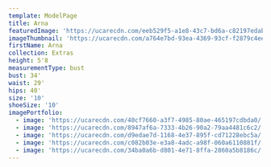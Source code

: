 ```yaml
---
template: ModelPage
title: Arna
featuredImage: 'https://ucarecdn.com/eeb529f5-a1e8-43c7-bd6a-c82197edab31/'
imageThumbnail: 'https://ucarecdn.com/a764e7bd-93ea-4369-93cf-f2879c4eec3d/'
firstName: Arna
collection: Extras
height: 5'8
measurementType: bust
bust: 34'
waist: 29'
hips: 40'
size: '10'
shoeSize: '10'
imagePortfolio:
  - image: 'https://ucarecdn.com/40cf7660-a3f7-4985-80ae-465197cdbda0/'
  - image: 'https://ucarecdn.com/8947af6a-7333-4b26-90a2-79aa4481c6c2/'
  - image: 'https://ucarecdn.com/d9edae7d-1168-4e37-895f-cd71228ebc5a/'
  - image: 'https://ucarecdn.com/c082b03e-e3a8-4adc-a98f-060a6110881f/'
  - image: 'https://ucarecdn.com/34ba0a6b-d801-4e71-8ffa-2860a5b8186c/'
---
```


